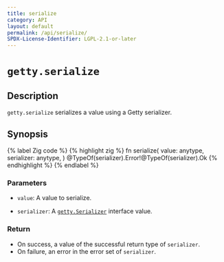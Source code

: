 ```yaml
---
title: serialize
category: API
layout: default
permalink: /api/serialize/
SPDX-License-Identifier: LGPL-2.1-or-later
---
```


# `getty.serialize`

## Description

`getty.serialize` serializes a value using a Getty serializer.

## Synopsis

{% label Zig code %}
{% highlight zig %}
fn serialize(
    value: anytype,
    serializer: anytype,
) @TypeOf(serializer).Error!@TypeOf(serializer).Ok
{% endhighlight %}
{% endlabel %}

### Parameters

- `value`: A value to serialize.

- `serializer`: A [`getty.Serializer`](/api/Serializer) interface value.

### Return

- On success, a value of the successful return type of `serializer`.
- On failure, an error in the error set of `serializer`.
